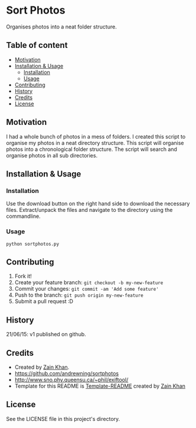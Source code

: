 # Sort Photos
Organises photos into a neat folder structure.

## Table of content

- [Motivation](#motivation)
- [Installation & Usage](#installation--usage)
    - [Installation](#installation)
    - [Usage](#usage)
- [Contributing](#contributing)
- [History](#history)
- [Credits](#credits)
- [License](#license)

## Motivation
I had a whole bunch of photos in a mess of folders. I created this script to organise my photos in a neat directory structure. This script will organise photos into a chronological folder structure. The script will search and organise photos in all sub directories.

## Installation & Usage

### Installation
Use the download button on the right hand side to download the necessary files. Extract/unpack the files and navigate to the directory using the commandline.

### Usage
```
python sortphotos.py
```

## Contributing
1. Fork it!
2. Create your feature branch: `git checkout -b my-new-feature`
3. Commit your changes: `git commit -am 'Add some feature'`
4. Push to the branch: `git push origin my-new-feature`
5. Submit a pull request :D

## History
21/06/15: v1 published on github.

## Credits
- Created by <a href="https://iamzain.com">Zain Khan</a>.
- https://github.com/andrewning/sortphotos
- http://www.sno.phy.queensu.ca/~phil/exiftool/
- Template for this README is <a href="https://github.com/gitzain/template-README">Template-README</a> created by <a href="https://iamzain.com">Zain Khan</a>

## License
See the LICENSE file in this project's directory.
